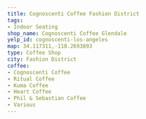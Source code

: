 ```yaml
---
title: Cognoscenti Coffee Fashion District
tags:
- Indoor Seating
shop_name: Cognoscenti Coffee Glendale
yelp_id: cognoscenti-los-angeles
map: 34.117311,-118.2693893
type: Coffee Shop
city: Fashion District
coffee:
- Cognoscenti Coffee
- Ritual Coffee
- Kuma Coffee
- Heart Coffee
- Phil & Sebastian Coffee
- Various
---
```


